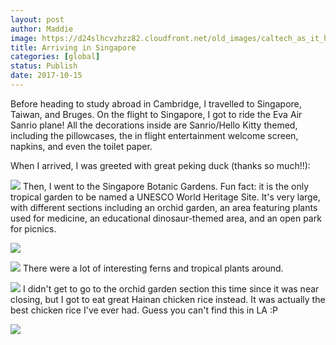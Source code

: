 ```yaml
---
layout: post
author: Maddie
image: https://d24slhcvzhzz82.cloudfront.net/old_images/caltech_as_it_happens/6a0105349b8251970b01b8d2b371e2970c.jpg
title: Arriving in Singapore
categories: [global]
status: Publish
date: 2017-10-15
---
```


Before heading to study abroad in Cambridge, I travelled to Singapore, Taiwan, and Bruges. On the flight to Singapore, I got to ride the Eva Air Sanrio plane! All the decorations inside are Sanrio/Hello Kitty themed, including the pillowcases, the in flight entertainment welcome screen, napkins, and even the toilet paper.

When I arrived, I was greeted with great peking duck (thanks so much!!):


![](https://d24slhcvzhzz82.cloudfront.net/old_images/caltech_as_it_happens/6a0105349b8251970b01b8d2b29523970c.jpg)
Then, I went to the Singapore Botanic Gardens. Fun fact: it is the only tropical garden to be named a UNESCO World Heritage Site. It's very large, with different sections including an orchid garden, an area featuring plants used for medicine, an educational dinosaur-themed area, and an open park for picnics.


![](https://d24slhcvzhzz82.cloudfront.net/old_images/caltech_as_it_happens/6a0105349b8251970b01b8d2b295a2970c.jpg)

![](https://d24slhcvzhzz82.cloudfront.net/old_images/caltech_as_it_happens/6a0105349b8251970b01bb09cb4ed8970d.jpg)
There were a lot of interesting ferns and tropical plants around.


![](https://d24slhcvzhzz82.cloudfront.net/old_images/6a01b8d28f2857970c01b7c9285ffd970b-pi.jpg)
I didn't get to go to the orchid garden section this time since it was near closing, but I got to eat great Hainan chicken rice instead. It was actually the best chicken rice I've ever had. Guess you can't find this in LA :P


![](https://d24slhcvzhzz82.cloudfront.net/old_images/caltech_as_it_happens/6a0105349b8251970b01b7c92860a1970b.jpg)
